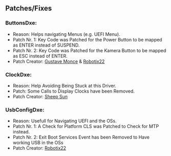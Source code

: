 ## Patches/Fixes

### ButtonsDxe:

- Reason: Helps navigating Menus (e.g. UEFI Menu).
- Patch Nr. 1: Key Code was Patched for the Power Button to be mapped as ENTER instead of SUSPEND.
- Patch Nr. 2: Key Code was Patched for the Kamera Button to be mapped as ESC instead of ENTER.
- Patch Creator: [Gustave Monce](https://github.com/gus33000) & [Robotix22](https://github.com/Robotix22)

### ClockDxe:

- Reason: Help Avoiding Being Stuck at this Driver.
- Patch: Some Calls to Display Clocks have been Removed.
- Patch Creator: [Sheep Sun](https://github.com/fxsheep)

### UsbConfigDxe:

- Reason: Usefull for Navigating UEFI and the OSs.
- Patch Nr. 1: A Check for Platform CLS was Patched to Check for MTP instead.
- Patch Nr. 2: Exit Boot Services Event has been Removed to Have working USB in the OSs
- Patch Creator: [Robotix22](https://github.com/Robotix22)
